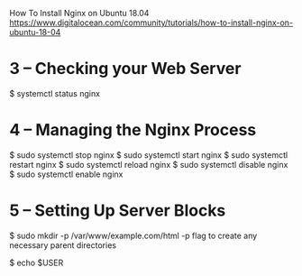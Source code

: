 How To Install Nginx on Ubuntu 18.04
	https://www.digitalocean.com/community/tutorials/how-to-install-nginx-on-ubuntu-18-04



# 3 – Checking your Web Server
$ systemctl status nginx

# 4 – Managing the Nginx Process
$ sudo systemctl stop nginx
$ sudo systemctl start nginx
$ sudo systemctl restart nginx
$ sudo systemctl reload nginx
$ sudo systemctl disable nginx
$ sudo systemctl enable nginx

# 5 – Setting Up Server Blocks
$ sudo mkdir -p /var/www/example.com/html
	-p flag to create any necessary parent directories

$ echo $USER